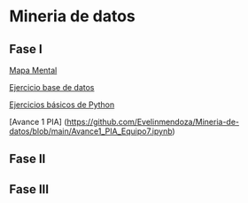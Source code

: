 # Mineria de datos
## Fase I
[Mapa Mental](https://github.com/Evelinmendoza/Mineria-de-datos/blob/main/Mapamental_1_1795417.pdf)

[Ejercicio base de datos](https://github.com/Evelinmendoza/Mineria-de-datos/blob/main/Ej1_BasesDatos_Equipo_7.pdf)

[Ejercicios básicos de Python](https://github.com/Evelinmendoza/Mineria-de-datos/blob/main/Ejercicios%20de%20Python.ipynb)

[Avance 1 PIA] (https://github.com/Evelinmendoza/Mineria-de-datos/blob/main/Avance1_PIA_Equipo7.ipynb)
## Fase II

## Fase III
